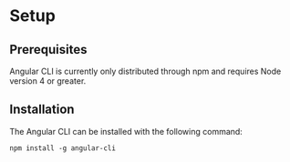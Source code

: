 # Setup

## Prerequisites

Angular CLI is currently only distributed through npm and requires Node version 4 or greater.

## Installation

The Angular CLI can be installed with the following command:

`npm install -g angular-cli`

